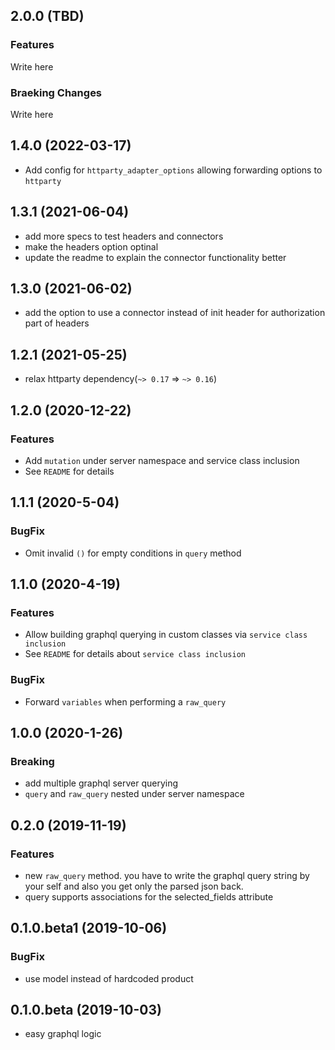 ## 2.0.0 (TBD)

### Features

Write here

### Braeking Changes

Write here

## 1.4.0 (2022-03-17)

* Add config for `httparty_adapter_options` allowing forwarding options to `httparty`

## 1.3.1 (2021-06-04)

* add more specs to test headers and connectors
* make the headers option optinal
* update the readme to explain the connector functionality better

## 1.3.0 (2021-06-02)

* add the option to use a connector instead of init header for authorization
  part of headers 

## 1.2.1 (2021-05-25)

* relax httparty dependency(`~> 0.17` => `~> 0.16`)

## 1.2.0 (2020-12-22)

### Features
* Add `mutation` under server namespace and service class inclusion
* See `README` for details

## 1.1.1 (2020-5-04)

### BugFix
* Omit invalid `()` for empty conditions in `query` method

## 1.1.0 (2020-4-19)

### Features
* Allow building graphql querying in custom classes via `service class inclusion`
* See `README` for details about `service class inclusion`

### BugFix
* Forward `variables` when performing a `raw_query`

## 1.0.0 (2020-1-26)

### Breaking
* add multiple graphql server querying
* `query` and `raw_query` nested under server namespace


## 0.2.0 (2019-11-19)

### Features
* new `raw_query` method. you have to write the graphql query
  string by your self and also you get only the parsed json back.
* query supports associations for the selected_fields attribute

## 0.1.0.beta1 (2019-10-06)

### BugFix
* use model instead of hardcoded product


## 0.1.0.beta (2019-10-03)

* easy graphql logic
